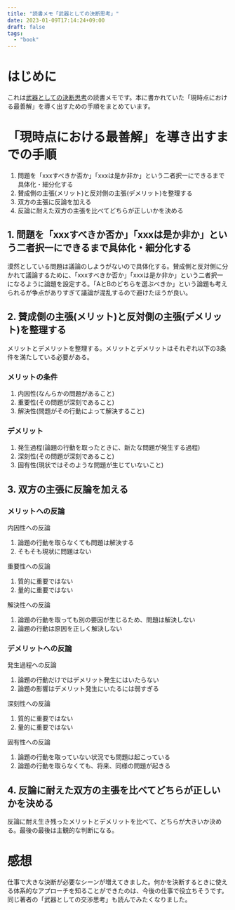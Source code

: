 ```yaml
---
title: "読書メモ「武器としての決断思考」"
date: 2023-01-09T17:14:24+09:00
draft: false
tags:
  - "book"
---
```


# はじめに

これは[武器としての決断思考](https://bookclub.kodansha.co.jp/product?item=0000025358)の読書メモです。本に書かれていた「現時点における最善解」を導く出すための手順をまとめています。

<!--more-->

# 「現時点における最善解」を導き出すまでの手順

1. 問題を「xxxすべきか否か」「xxxは是か非か」という二者択一にできるまで具体化・細分化する
1. 賛成側の主張(メリット)と反対側の主張(デメリット)を整理する
1. 双方の主張に反論を加える
1. 反論に耐えた双方の主張を比べてどちらが正しいかを決める

## 1. 問題を「xxxすべきか否か」「xxxは是か非か」という二者択一にできるまで具体化・細分化する

漠然としている問題は議論のしようがないので具体化する。賛成側と反対側に分かれて議論するために、「xxxすべきか否か」「xxxは是か非か」という二者択一になるように論題を設定する。「AとBのどちらを選ぶべきか」という論題も考えられるが争点がありすぎて議論が混乱するので避けたほうが良い。

## 2. 賛成側の主張(メリット)と反対側の主張(デメリット)を整理する

メリットとデメリットを整理する。メリットとデメリットはそれぞれ以下の3条件を満たしている必要がある。

### メリットの条件
1. 内因性(なんらかの問題があること)
1. 重要性(その問題が深刻であること)
1. 解決性(問題がその行動によって解決すること)

### デメリット
1. 発生過程(論題の行動を取ったときに、新たな問題が発生する過程)
1. 深刻性(その問題が深刻であること)
1. 固有性(現状ではそのような問題が生じていないこと)

## 3. 双方の主張に反論を加える

### メリットへの反論

内因性への反論

1. 論題の行動を取らなくても問題は解決する
1. そもそも現状に問題はない

重要性への反論

1. 質的に重要ではない
1. 量的に重要ではない

解決性への反論

1. 論題の行動を取っても別の要因が生じるため、問題は解決しない
1. 論題の行動は原因を正しく解決しない

### デメリットへの反論

発生過程への反論

1. 論題の行動だけではデメリット発生にはいたらない
1. 論題の影響はデメリット発生にいたるには弱すぎる

深刻性への反論

1. 質的に重要ではない
1. 量的に重要ではない

固有性への反論

1. 論題の行動を取っていない状況でも問題は起こっている
1. 論題の行動を取らなくても、将来、同様の問題が起きる

## 4. 反論に耐えた双方の主張を比べてどちらが正しいかを決める

反論に耐え生き残ったメリットとデメリットを比べて、どちらが大きいか決める。最後の最後は主観的な判断になる。

# 感想

仕事で大きな決断が必要なシーンが増えてきました。何かを決断するときに使える体系的なアプローチを知ることができたのは、今後の仕事で役立ちそうです。同じ著者の「武器としての交渉思考」も読んでみたくなりました。
